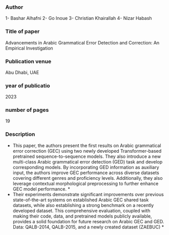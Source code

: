 ### Author
1- Bashar Alhafni
2- Go Inoue
3- Christian Khairallah
4- Nizar Habash

### Title of paper
Advancements in Arabic Grammatical Error Detection and Correction: An Empirical Investigation

### Publication venue
Abu Dhabi, UAE

### year of publicatio
2023

### number of pages
19

### Description
* This paper, the authors present the first results on Arabic grammatical error correction (GEC) using two newly developed Transformer-based pretrained sequence-to-sequence models. They also introduce a new multi-class Arabic grammatical error detection (GED) task and develop corresponding models. By incorporating GED information as auxiliary input, the authors improve GEC performance across diverse datasets covering different genres and proficiency levels. Additionally, they also leverage contextual morphological preprocessing to further enhance GEC model performance. *
* Their experiments demonstrate significant improvements over previous state-of-the-art systems on established Arabic GEC shared task datasets, while also establishing a strong benchmark on a recently developed dataset. This comprehensive evaluation, coupled with making their code, data, and pretrained models publicly available, provides a solid foundation for future research on Arabic GEC and GED.
Data: QALB-2014, QALB-2015, and a newly created dataset (ZAEBUC) *

